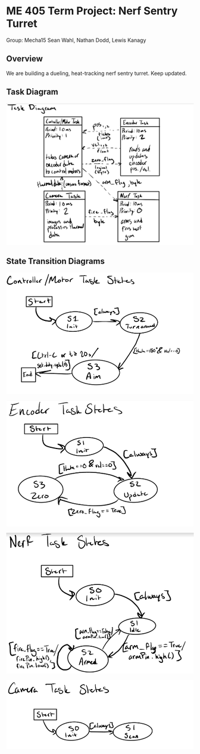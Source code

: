# ME 405 Term Project: Nerf Sentry Turret

Group: Mecha15
Sean Wahl, Nathan Dodd, Lewis Kanagy

## Overview

We are building a dueling, heat-tracking nerf sentry turret. Keep updated.

## Task Diagram
![Task Diagram](./images/task_diagram.png)

## State Transition Diagrams
![Task Diagram](./images/controller_motor_states.png)

![Task Diagram](./images/encoder_states.png)

![Task Diagram](./images/nerf_states.png)

![Task Diagram](./images/camera_states.png)
